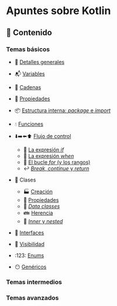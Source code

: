 # Apuntes sobre Kotlin

## :bookmark_tabs: Contenido

### Temas básicos

* :microscope: [Detalles generales](basico/detalles.md)
* :mailbox_with_mail: [Variables](basico/variables.md)
* :memo: [Cadenas](basico/cadenas.md)
* :ticket: [Propiedades](basico/propiedades.md)
* :package: [Estructura interna: _package_ e _import_](basico/estructura_interna.md)
* :droplet: [Funciones](basico/funciones.md)
* :arrow_down::arrow_right::arrow_left::arrow_up: [Flujo de control](basico/flujo_control.md)
    * :twisted_rightwards_arrows: [La expresión _if_](basico/flujo_control_if.md)
    * :abcd: [La expresión _when_](basico/flujo_control_when.md)
    * :repeat: [El bucle _for_ (y los rangos)](basico/flujo_control_for.md)
    * :leftwards_arrow_with_hook: [_Break_, _continue_ y _return_](basico/flujo_control_break_return_continue.md)
* :herb: Clases
    * :factory: [Creación](basico/clases_creacion.md)
    * :ticket: [Propiedades](basico/clases_propiedades.md)
    * :card_index: [_Data classes_](basico/clases_data_classes.md)
    * :family: [Herencia](basico/clases_herencia.md)
    * :seedling: [_Inner_ y _nested_](basico/clases_inner_nested.md)

* :busts_in_silhouette: [Interfaces](basico/interfaces.md)
* :eyes: [Visibilidad](basico/visibilidad.md)
* :123: [Enums](basico/enums.md)
* :no_mouth: [Genéricos](basico/genericos.md)

### Temas intermedios

### Temas avanzados